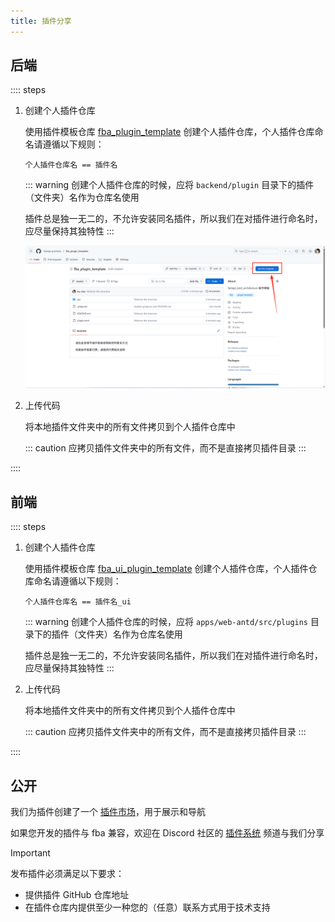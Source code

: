```yaml
---
title: 插件分享
---
```


## 后端

:::: steps

1. 创建个人插件仓库

   使用插件模板仓库 [fba_plugin_template](https://github.com/fastapi-practices/fba_plugin_template)
   创建个人插件仓库，个人插件仓库命名请遵循以下规则：

   `个人插件仓库名 == 插件名`

   ::: warning
   创建个人插件仓库的时候，应将 `backend/plugin` 目录下的插件（文件夹）名作为仓库名使用

   插件总是独一无二的，不允许安装同名插件，所以我们在对插件进行命名时，应尽量保持其独特性
   :::

   ![repo](/images/plugin_template.png)

2. 上传代码

   将本地插件文件夹中的所有文件拷贝到个人插件仓库中

   ::: caution
   应拷贝插件文件夹中的所有文件，而不是直接拷贝插件目录
   :::

::::

## 前端

:::: steps

1. 创建个人插件仓库

   使用插件模板仓库 [fba_ui_plugin_template](https://github.com/fastapi-practices/fba_ui_plugin_template)
   创建个人插件仓库，个人插件仓库命名请遵循以下规则：

   `个人插件仓库名 == 插件名_ui`

   ::: warning
   创建个人插件仓库的时候，应将 `apps/web-antd/src/plugins` 目录下的插件（文件夹）名作为仓库名使用

   插件总是独一无二的，不允许安装同名插件，所以我们在对插件进行命名时，应尽量保持其独特性
   :::

2. 上传代码

   将本地插件文件夹中的所有文件拷贝到个人插件仓库中

   ::: caution
   应拷贝插件文件夹中的所有文件，而不是直接拷贝插件目录
   :::

::::

## 公开

我们为插件创建了一个 [插件市场](../market.md)，用于展示和导航

如果您开发的插件与 fba 兼容，欢迎在 Discord
社区的 [插件系统](https://discord.com/channels/1185035164577972344/1349951379560599572) 频道与我们分享

> [!IMPORTANT]
> 发布插件必须满足以下要求：
>
> - 提供插件 GitHub 仓库地址
> - 在插件仓库内提供至少一种您的（任意）联系方式用于技术支持
